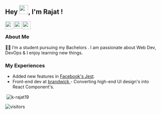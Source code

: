 ## Hey <img src="https://github.com/TheDudeThatCode/TheDudeThatCode/blob/master/Assets/Hi.gif" width="29px">, I'm Rajat !

<a href="https://twitter.com/rdrajatv">
  <img align="left" width="26px" src="https://cdn.jsdelivr.net/npm/simple-icons@v3/icons/twitter.svg" />
</a>
<a href="https://www.linkedin.com/in/rajat-verma-54a48b203/">
  <img align="left" width="24px" src="https://cdn.jsdelivr.net/npm/simple-icons@v3/icons/linkedin.svg"  />
</a>
<a href="mailto:rd.rajat23@gmail.com">
  <img align="left" width="26px" src="https://cdn.jsdelivr.net/npm/simple-icons@v3/icons/gmail.svg" />
</a>

<br />

### About Me 
👨‍💻 I’m  a student pursuing my Bachelors .
  I am passionate about  Web Dev, DevOps & I enjoy learning new things. </br>
  
  ### My Experiences
  
  - Added new features in [Facebook's Jest](https://github.com/facebook/jest).
  - Front-end dev at  <a href="https://brandwick.com/"> brandwick </a> - Converting high-end UI design's into React Component's. 
  
    
       
  
  


<p>&nbsp;<img align="center" src="https://github-readme-stats.vercel.app/api?username=k-rajat19&show_icons=true&locale=en&theme=tokyonight" alt="k-rajat19" /></p>

![visitors](https://visitor-badge.laobi.icu/badge?page_id=k-rajat19.k-rajat19)
